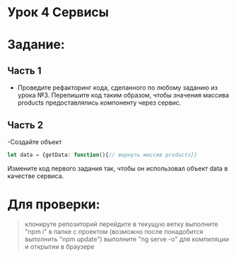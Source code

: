 # Урок 4 Сервисы

# Задание:

## Часть 1

- Проведите рефакторинг кода, сделанного по любому заданию из урока №3. Перепишите код
таким образом, чтобы значения массива products предоставлялись компоненту через сервис.

## Часть 2

-Создайте объект
```TypeScript
let data = {getData: function(){// вернуть массив products}}
```
Измените код первого задания так, чтобы он использовал объект data в качестве сервиса.

# Для проверки:

> клонируте репозиторий
> перейдите в текущую ветку
> выполните "npm i" в папке с проектом (возможно после понадобится выполнить "npm update")
> выполните "ng serve -o" для компиляции и открытии в браузере

